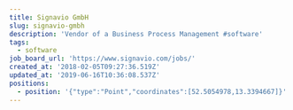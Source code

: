 ```yaml
---
title: Signavio GmbH
slug: signavio-gmbh
description: 'Vendor of a Business Process Management #software'
tags:
  - software
job_board_url: 'https://www.signavio.com/jobs/'
created_at: '2018-02-05T09:27:36.519Z'
updated_at: '2019-06-16T10:36:08.537Z'
positions:
  - position: '{"type":"Point","coordinates":[52.5054978,13.3394667]}'
---
```


